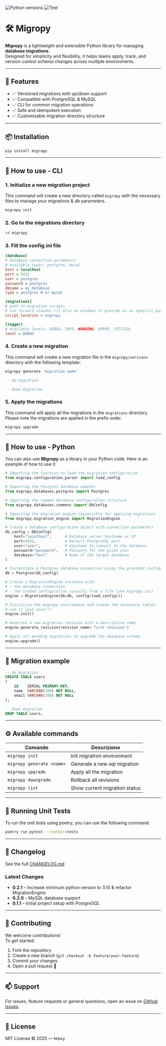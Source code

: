 ![Python versions](https://img.shields.io/pypi/pyversions/migropy?style=flat-square&logo=python&logoColor=white&color)
![Test](https://img.shields.io/github/actions/workflow/status/fredimatteo/migratron/test.yml?style=flat-square&logo=github&logoColor=white&color&label=Test)

# 🛠️ Migropy

**Migropy** is a lightweight and extensible Python library for managing **database migrations**.  
Designed for simplicity and flexibility, it helps teams apply, track, and version-control schema changes across multiple
environments.

---

## 🚀 Features

- ✅ Versioned migrations with up/down support
- ✅ Compatible with PostgreSQL & MySQL
- ✅ CLI for common migration operations
- ✅ Safe and idempotent execution
- ✅ Customizable migration directory structure

---

## 📦 Installation

```bash
pip install migropy
```

---

## 📖 How to use - CLI

### 1. Initialize a new migration project

This command will create a new directory called `migropy` with the necessary files to manage your migrations & db
parameters.
```bash
migropy init
```

### 2. Go to the migrations directory

```bash
cd migropy
```

### 3. Fill the config.ini file

```ini
[database]
# database connection parameters
# available types: postgres, mysql
host = localhost
port = 5432
user = postgres
password = postgres
dbname = my_database
type = postgres # or mysql

[migrations]
# path to migration scripts
# use forward slashes (/) also on windows to provide an os agnostic path
script_location = migropy

[logger]
# available levels: DEBUG, INFO, WARNING, ERROR, CRITICAL
level = DEBUG
```

### 4. Create a new migration

This command will create a new migration file in the `migropy/versions` directory with the following template:

```bash
migropy generate 'migration name'
```

```sql
-- Up migration

-- Down migration
```

### 5. Apply the migrations

This command will apply all the migrations in the `migrations` directory. Please note the migrations are applied in
the prefix order.
```bash
migropy upgrade
```

---

## 🐍 How to use - Python

You can also use **Migropy** as a library in your Python code. Here is an example of how to use it:

```python
# Importing the function to load the migration configuration
from migropy.configuration_parser import load_config

# Importing the Postgres database adapter
from migropy.databases.postgres import Postgres

# Importing the common database configuration structure
from migropy.databases.commons import DbConfig

# Importing the migration engine responsible for applying migrations
from migropy.migration_engine import MigrationEngine

# Create a database configuration object with connection parameters
db_config = DbConfig(
    host="localhost",      # Database server hostname or IP
    port=5432,             # Default PostgreSQL port
    user="user",           # Username to connect to the database
    password="password",   # Password for the given user
    database="test"        # Name of the target database
)

# Instantiate a Postgres database connection using the provided configuration
db = Postgres(db_config)

# Create a MigrationEngine instance with:
# - the database connection
# - the loaded configuration (usually from a file like migropy.ini)
engine = MigrationEngine(db=db, config=load_config())

# Initialize the migropy environment and create the necessary tables
# use it just once!!!
engine.init()

# Generate a new migration revision with a descriptive name
engine.generate_revision(revision_name='first revision')

# Apply all pending migrations to upgrade the database schema
engine.upgrade()

```

---

## 📄 Migration example

```sql
-- Up migration
CREATE TABLE users
(
    id    SERIAL PRIMARY KEY,
    name  VARCHAR(100) NOT NULL,
    email VARCHAR(100) NOT NULL
);

-- Down migration
DROP TABLE users;
```

---

## ⚙️ Available commands

| Comando                   | Descrizione                   |
|---------------------------|-------------------------------|
| `migropy init`            | Init migratron environment    |
| `migropy generate <name>` | Generate a new sql migration  |
| `migropy upgrade`         | Apply all the migration       |
| `migropy downgrade`       | Rollback all revisions        |
| `migropy list `           | Show current migration status |

---

## 🧪 Running Unit Tests

To run the unit tests using poetry, you can use the following command:

```bash
poetry run pytest --rootdir=tests
```

---

## 📝 Changelog

See the full [CHANGELOG.md](https://github.com/fredimatteo/migratron/blob/main/CHANGELOG.md)

### Latest Changes

- **0.2.1** – Increase minimum python version to 3.10 & refactor MigrationEngine
- **0.2.0** – MySQL database support
- **0.1.1** – Initial project setup with PostgreSQL

---

## 🤝 Contributing

We welcome contributions!  
To get started:

1. Fork the repository
2. Create a new branch (`git checkout -b feature/your-feature`)
3. Commit your changes
4. Open a pull request 🚀

---

## 📫 Support

For issues, feature requests or general questions, open an issue on [GitHub Issues](https://github.com/fredimatteo/migratron/issues).


---

## 📄 License

MIT License © 2025 — teoxy
